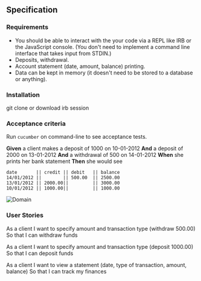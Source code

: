 ## Specification

### Requirements

* You should be able to interact with the your code via a REPL like IRB or the JavaScript console.  (You don't need to implement a command line interface that takes input from STDIN.)
* Deposits, withdrawal.
* Account statement (date, amount, balance) printing.
* Data can be kept in memory (it doesn't need to be stored to a database or anything).

### Installation
git clone or download
irb session

### Acceptance criteria
Run ```cucumber``` on command-line to see acceptance tests.

**Given** a client makes a deposit of 1000 on 10-01-2012
**And** a deposit of 2000 on 13-01-2012
**And** a withdrawal of 500 on 14-01-2012
**When** she prints her bank statement
**Then** she would see

```
date       || credit || debit   || balance
14/01/2012 ||        || 500.00  || 2500.00
13/01/2012 || 2000.00||         || 3000.00
10/01/2012 || 1000.00||         || 1000.00
```
![Domain](https://github.com/olwend/bank_tech_test/Bank.png)

### User Stories
As a client
I want to specify amount and transaction type (withdraw 500.00)
So that I can withdraw funds

As a client
I want to specify amount and transaction type (deposit 1000.00)
So that I can deposit funds

As a client
I want to view a statement (date, type of transaction,  amount, balance)
So that I can track my finances
